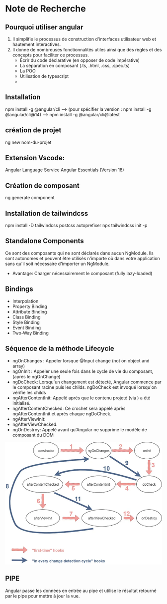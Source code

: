 # Note de Recherche

## Pourquoi utiliser angular
1. Il simplifie le processus de construction d'interfaces utilisateur web et hautement interactives.
2. Il donne de nombreuses fonctionnalités utiles ainsi que des règles et des concepts pour faciliter ce processus.
   - Écrir du code déclarative (en opposer de code impérative)
   - La séparation en composant (.ts, .html, .css, .spec.ts)
   - La POO
   - Utilisation de typescript
   - 
## Installation 
 npm install -g @angular/cli  --> (pour spécifier la version : npm install -g @angular/cli@14) --> npm install -g @angular/cli@latest

## création de projet
ng new nom-du-projet

## Extension Vscode:
Angular Language Service
Angular Essentials (Version 18)

## Création de composant
ng generate component 

## Installation de tailwindcss
npm install -D tailwindcss postcss autoprefixer
npx tailwindcss init -p

## Standalone Components
Ce sont des composants qui ne sont déclarés dans aucun NgModule.
Ils sont autonomes et peuvent être utilisés n'importe où dans votre application sans
qu'il soit nécessaire d'importer un NgModule.

- Avantage: Charger nécessairement le composant (fully lazy-loaded)

## Bindings
- Interpolation
- Property Binding
- Attribute Binding
- Class Binding
- Style Binding
- Event Binding
- Two-Way Binding

## Séquence de la méthode Lifecycle
- ngOnChanges : Appeler lorsque @Input change (not on object and array)
- ngOnInit : Appeler une seule fois dans le cycle de vie du composant, (après le ngOnChange)
- ngDoCheck: Lorsqu'un changement est détecté, Angular commence par le composant racine puis les childs. ngDoCheck est invoqué lorsqu'on vérifie les childs
- ngAfterContentInit:  Appelé après que le contenu projeté (via <ng-content>) a été initialisé.
- ngAfterContentChecked: Ce crochet sera appelé après ngAfterContentInit et après chaque ngDoCheck.
- ngAfterViewInit: 
- ngAfterViewChecked: 
- ngOnDestroy: Appelé avant qu'Angular ne supprime le modèle de composant du DOM

![img.png](img.png)

## PIPE
Angular passe les données en entrée au pipe et utilise le résultat retourné par le pipe pour mettre à jour la vue.
